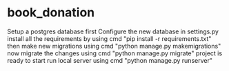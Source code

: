 # book_donation
Setup a postgres database first
Configure the new database in settings.py
install all the requirements by using cmd "pip install -r requirements.txt"
then make new migrations using cmd "python manage.py makemigrations"
now migrate the changes using cmd "python manage.py migrate"
project is ready to start 
run local server using cmd "python manage.py runserver"
